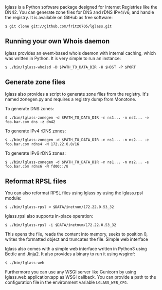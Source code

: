 lglass is a Python software package designed for Internet Registries like the DN42. You can generate zone files for DNS and rDNS IPv4/v6, and handle the registry. It is available on GitHub as free software:

    $ git clone git://github.com/fritz0705/lglass.git

## Running your own Whois daemon

lglass provides an event-based whois daemon with internal caching, which was written in Python. It is very simple to run an instance:

    $ ./bin/lglass-whoisd -D $PATH_TO_DATA_DIR -H $HOST -P $PORT

## Generate zone files

lglass also provides a script to generate zone files from the registry. It's named zonegen.py and requires a registry dump from Monotone.

To generate DNS zones:

    $ ./bin/lglass-zonegen -d $PATH_TO_DATA_DIR -n ns1... -n ns2... -e foo.bar.com dns -z dn42

To generate IPv4 rDNS zones:

    $ ./bin/lglass-zonegen -d $PATH_TO_DATA_DIR -n ns1... -n ns2... -e foo.bar.com rdns4 -N 172.22.0.0/16

To generate IPv6 rDNS zones:

    $ ./bin/lglass-zonegen -d $PATH_TO_DATA_DIR -n ns1... -n ns2... -e foo.bar.com rdns6 -N fd00::/8

## Reformat RPSL files

You can also reformat RPSL files using lglass by using the lglass.rpsl module:

    $ ./bin/lglass-rpsl < $DATA/inetnum/172.22.0.53_32

lglass.rpsl also supports in-place operation:

    $ ./bin/lglass-rpsl -i $DATA/inetnum/172.22.0.53_32

This opens the file, reads the content into memory, seeks to position 0, writes the formatted object and truncates the file.
Simple web interface

lglass also comes with a simple web interface written in Python3 using Bottle and Jinja2. It also provides a binary to run it using wsgiref:

    $ ./bin/lglass-web

Furthermore you can use any WSGI server like Gunicorn by using lglass.web.application:app as WSGI callback. You can provide a path to the configuration file in the environment variable `LGLASS_WEB_CFG`.

